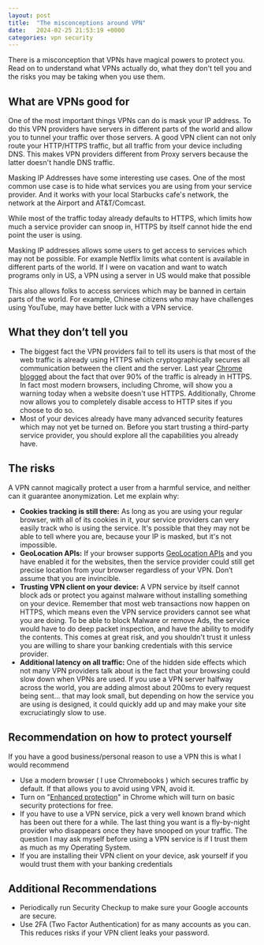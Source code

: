 ```yaml
---
layout: post
title:  "The misconceptions around VPN"
date:   2024-02-25 21:53:19 +0000
categories: vpn security
---
```

There is a misconception that VPNs have magical powers to protect you. Read on to understand what VPNs actually do, what they don't tell you and the risks you may be taking when you use them.

## What are VPNs good for
One of the most important things VPNs can do is mask your IP address. To do this VPN providers have servers in different parts of the world and allow you to tunnel your traffic over those servers. A good VPN client can not only route your HTTP/HTTPS traffic, but all traffic from your device including DNS. This makes VPN providers different from Proxy servers because the latter doesn't handle DNS traffic.

Masking IP Addresses have some interesting use cases. One of the most common use case is to hide what services you are using from your service provider. And it works with your local Starbucks cafe's network, the network at the Airport and AT&T/Comcast.

While most of the traffic today already defaults to HTTPS, which limits how much a service provider can snoop in, HTTPS by itself cannot hide the end point the user is using.

Masking IP addresses allows some users to get access to services which may not be possible. For example Netflix limits what content is available in different parts of the world. If I were on vacation and want to watch programs only in US, a VPN using a server in US would make that possible

This also allows folks to access services which may be banned in certain parts of the world.  For example, Chinese citizens who may have challenges using YouTube, may have better luck with a VPN service.

## What they don’t tell you
* The biggest fact the VPN providers fail to tell its users is that most of the web traffic is already using HTTPS which cryptographically secures all communication between the client and the server.  Last year [Chrome blogged](https://blog.chromium.org/2023/08/towards-https-by-default.html) about the fact that over 90% of the traffic is already in HTTPS. In fact most modern browsers, including Chrome, will show you a warning today when a website doesn't use HTTPS. Additionally, Chrome now allows you to completely disable access to HTTP sites if you choose to do so.
* Most of your devices already have many advanced security features which may not yet be turned on. Before you start trusting a third-party service provider, you should explore all the capabilities you already have. 

## The risks
A VPN cannot magically protect a user from a harmful service, and neither can it guarantee anonymization. Let me explain why:

* **Cookies tracking is still there:** As long as you are using your regular browser, with all of its cookies in it, your service providers can very easily track who is using the service. It's possible that they may not be able to tell where you are, because your IP is masked, but it's not impossible. 
* **GeoLocation APIs:**  If your browser supports [GeoLocation APIs](https://developer.mozilla.org/en-US/docs/Web/API/Geolocation_API) and you have enabled it for the websites, then the service provider could still get precise location from your browser regardless of your VPN. Don’t assume that you are invincible.
* **Trusting VPN client on your device:** A VPN service by itself cannot block ads or protect you against malware without installing something on your device. Remember that most web transactions now happen on HTTPS, which means even the VPN service providers cannot see what you are doing. To be able to block Malware or remove Ads, the service would have to do deep packet inspection, and have the ability to modify the contents. This comes at great risk, and you shouldn't trust it unless you are willing to share your banking credentials with this service provider.
* **Additional latency on all traffic:** One of the hidden side effects which not many VPN providers talk about is the fact that your browsing could slow down when VPNs are used. If you use a VPN server halfway across the world, you are adding almost about 200ms to every request being sent... that may look small, but depending on how the service you are using is designed, it could quickly add up and may make your site excruciatingly slow to use.

## Recommendation on how to protect yourself
If you have a good business/personal reason to use a VPN this is what I would recommend

* Use a modern browser ( I use Chromebooks ) which secures traffic by default. If that allows you to avoid using VPN, avoid it.
* Turn on "[Enhanced protection](https://security.googleblog.com/2022/12/enhanced-protection-strongest-level-of.html)" in Chrome which will turn on basic security protections for free.
* If you have to use a VPN service, pick a very well known brand which has been out there for a while. The last thing you want is a fly-by-night provider who disappears once they have snooped on your traffic. The question I may ask myself before using a VPN service is if I trust them as much as my Operating System.
* If you are installing their VPN client on your device, ask yourself if you would trust them with your banking credentials

## Additional Recommendations
* Periodically run Security Checkup to make sure your Google accounts are secure.
* Use 2FA (Two Factor Authentication) for as many accounts as you can. This reduces risks if your VPN client leaks your password.
